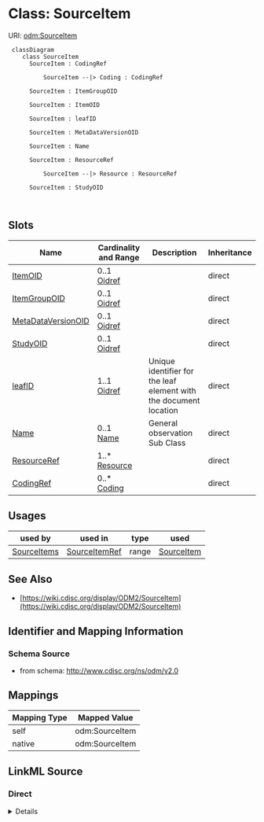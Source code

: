 # Class: SourceItem



URI: [odm:SourceItem](http://www.cdisc.org/ns/odm/v2.0/SourceItem)



```mermaid
 classDiagram
    class SourceItem
      SourceItem : CodingRef
        
          SourceItem --|> Coding : CodingRef
        
      SourceItem : ItemGroupOID
        
      SourceItem : ItemOID
        
      SourceItem : leafID
        
      SourceItem : MetaDataVersionOID
        
      SourceItem : Name
        
      SourceItem : ResourceRef
        
          SourceItem --|> Resource : ResourceRef
        
      SourceItem : StudyOID
        
      
```




<!-- no inheritance hierarchy -->


## Slots

| Name | Cardinality and Range | Description | Inheritance |
| ---  | --- | --- | --- |
| [ItemOID](ItemOID.md) | 0..1 <br/> [Oidref](Oidref.md) |  | direct |
| [ItemGroupOID](ItemGroupOID.md) | 0..1 <br/> [Oidref](Oidref.md) |  | direct |
| [MetaDataVersionOID](MetaDataVersionOID.md) | 0..1 <br/> [Oidref](Oidref.md) |  | direct |
| [StudyOID](StudyOID.md) | 0..1 <br/> [Oidref](Oidref.md) |  | direct |
| [leafID](leafID.md) | 1..1 <br/> [Oidref](Oidref.md) | Unique identifier for the leaf element with the document location | direct |
| [Name](Name.md) | 0..1 <br/> [Name](Name.md) | General observation Sub Class | direct |
| [ResourceRef](ResourceRef.md) | 1..* <br/> [Resource](Resource.md) |  | direct |
| [CodingRef](CodingRef.md) | 0..* <br/> [Coding](Coding.md) |  | direct |





## Usages

| used by | used in | type | used |
| ---  | --- | --- | --- |
| [SourceItems](SourceItems.md) | [SourceItemRef](SourceItemRef.md) | range | [SourceItem](SourceItem.md) |






## See Also

* [https://wiki.cdisc.org/display/ODM2/SourceItem](https://wiki.cdisc.org/display/ODM2/SourceItem)

## Identifier and Mapping Information







### Schema Source


* from schema: http://www.cdisc.org/ns/odm/v2.0





## Mappings

| Mapping Type | Mapped Value |
| ---  | ---  |
| self | odm:SourceItem |
| native | odm:SourceItem |





## LinkML Source

<!-- TODO: investigate https://stackoverflow.com/questions/37606292/how-to-create-tabbed-code-blocks-in-mkdocs-or-sphinx -->

### Direct

<details>
```yaml
name: SourceItem
from_schema: http://www.cdisc.org/ns/odm/v2.0
see_also:
- https://wiki.cdisc.org/display/ODM2/SourceItem
slots:
- ItemOID
- ItemGroupOID
- MetaDataVersionOID
- StudyOID
- leafID
- Name
- ResourceRef
- CodingRef
slot_usage:
  ItemOID:
    name: ItemOID
    domain_of:
    - ItemRef
    - SourceItem
    - RangeCheck
    - ItemData
    - KeySet
    range: oidref
  ItemGroupOID:
    name: ItemGroupOID
    domain_of:
    - ItemGroupRef
    - SourceItem
    - ItemGroupData
    - KeySet
    range: oidref
  MetaDataVersionOID:
    name: MetaDataVersionOID
    domain_of:
    - Include
    - SourceItem
    - MetaDataVersionRef
    - ReferenceData
    - ClinicalData
    - Association
    - KeySet
    range: oidref
  StudyOID:
    name: StudyOID
    domain_of:
    - Include
    - SourceItem
    - AdminData
    - MetaDataVersionRef
    - ReferenceData
    - ClinicalData
    - Association
    - KeySet
    range: oidref
  leafID:
    name: leafID
    domain_of:
    - DocumentRef
    - SourceItem
    range: oidref
  Name:
    name: Name
    domain_of:
    - Alias
    - MetaDataVersion
    - Standard
    - StudyEventGroupDef
    - StudyEventDef
    - ItemGroupDef
    - Class
    - SubClass
    - SourceItem
    - Resource
    - ItemDef
    - CodeList
    - MethodDef
    - Parameter
    - ReturnValue
    - ConditionDef
    - StudyObjective
    - StudyEndPoint
    - StudyTargetPopulation
    - StudyEstimand
    - Arm
    - Epoch
    - StudyTiming
    - TransitionTimingConstraint
    - AbsoluteTimingConstraint
    - RelativeTimingConstraint
    - DurationTimingConstraint
    - WorkflowDef
    - Transition
    - Branching
    - Criterion
    - ExceptionEvent
    - Organization
    - Location
    - Query
    range: name
  ResourceRef:
    name: ResourceRef
    multivalued: true
    domain_of:
    - SourceItem
    range: Resource
    required: true
    inlined: true
    inlined_as_list: true
    minimum_cardinality: 1
  CodingRef:
    name: CodingRef
    multivalued: true
    domain_of:
    - StudyEventGroupDef
    - StudyEventDef
    - ItemGroupDef
    - Origin
    - SourceItems
    - SourceItem
    - ItemDef
    - CodeList
    - CodeListItem
    - StudyIndication
    - StudyIntervention
    - StudyTargetPopulation
    - StudyParameter
    - ParameterValue
    - Criterion
    - Annotation
    range: Coding
    inlined: true
    inlined_as_list: true
class_uri: odm:SourceItem

```
</details>

### Induced

<details>
```yaml
name: SourceItem
from_schema: http://www.cdisc.org/ns/odm/v2.0
see_also:
- https://wiki.cdisc.org/display/ODM2/SourceItem
slot_usage:
  ItemOID:
    name: ItemOID
    domain_of:
    - ItemRef
    - SourceItem
    - RangeCheck
    - ItemData
    - KeySet
    range: oidref
  ItemGroupOID:
    name: ItemGroupOID
    domain_of:
    - ItemGroupRef
    - SourceItem
    - ItemGroupData
    - KeySet
    range: oidref
  MetaDataVersionOID:
    name: MetaDataVersionOID
    domain_of:
    - Include
    - SourceItem
    - MetaDataVersionRef
    - ReferenceData
    - ClinicalData
    - Association
    - KeySet
    range: oidref
  StudyOID:
    name: StudyOID
    domain_of:
    - Include
    - SourceItem
    - AdminData
    - MetaDataVersionRef
    - ReferenceData
    - ClinicalData
    - Association
    - KeySet
    range: oidref
  leafID:
    name: leafID
    domain_of:
    - DocumentRef
    - SourceItem
    range: oidref
  Name:
    name: Name
    domain_of:
    - Alias
    - MetaDataVersion
    - Standard
    - StudyEventGroupDef
    - StudyEventDef
    - ItemGroupDef
    - Class
    - SubClass
    - SourceItem
    - Resource
    - ItemDef
    - CodeList
    - MethodDef
    - Parameter
    - ReturnValue
    - ConditionDef
    - StudyObjective
    - StudyEndPoint
    - StudyTargetPopulation
    - StudyEstimand
    - Arm
    - Epoch
    - StudyTiming
    - TransitionTimingConstraint
    - AbsoluteTimingConstraint
    - RelativeTimingConstraint
    - DurationTimingConstraint
    - WorkflowDef
    - Transition
    - Branching
    - Criterion
    - ExceptionEvent
    - Organization
    - Location
    - Query
    range: name
  ResourceRef:
    name: ResourceRef
    multivalued: true
    domain_of:
    - SourceItem
    range: Resource
    required: true
    inlined: true
    inlined_as_list: true
    minimum_cardinality: 1
  CodingRef:
    name: CodingRef
    multivalued: true
    domain_of:
    - StudyEventGroupDef
    - StudyEventDef
    - ItemGroupDef
    - Origin
    - SourceItems
    - SourceItem
    - ItemDef
    - CodeList
    - CodeListItem
    - StudyIndication
    - StudyIntervention
    - StudyTargetPopulation
    - StudyParameter
    - ParameterValue
    - Criterion
    - Annotation
    range: Coding
    inlined: true
    inlined_as_list: true
attributes:
  ItemOID:
    name: ItemOID
    from_schema: http://www.cdisc.org/ns/odm/v2.0
    rank: 1000
    alias: ItemOID
    owner: SourceItem
    domain_of:
    - ItemRef
    - SourceItem
    - RangeCheck
    - ItemData
    - KeySet
    range: oidref
  ItemGroupOID:
    name: ItemGroupOID
    from_schema: http://www.cdisc.org/ns/odm/v2.0
    rank: 1000
    alias: ItemGroupOID
    owner: SourceItem
    domain_of:
    - ItemGroupRef
    - SourceItem
    - ItemGroupData
    - KeySet
    range: oidref
  MetaDataVersionOID:
    name: MetaDataVersionOID
    from_schema: http://www.cdisc.org/ns/odm/v2.0
    rank: 1000
    alias: MetaDataVersionOID
    owner: SourceItem
    domain_of:
    - Include
    - SourceItem
    - MetaDataVersionRef
    - ReferenceData
    - ClinicalData
    - Association
    - KeySet
    range: oidref
  StudyOID:
    name: StudyOID
    from_schema: http://www.cdisc.org/ns/odm/v2.0
    rank: 1000
    alias: StudyOID
    owner: SourceItem
    domain_of:
    - Include
    - SourceItem
    - AdminData
    - MetaDataVersionRef
    - ReferenceData
    - ClinicalData
    - Association
    - KeySet
    range: oidref
  leafID:
    name: leafID
    description: Unique identifier for the leaf element with the document location.
    from_schema: http://www.cdisc.org/ns/odm/v2.0
    rank: 1000
    identifier: true
    alias: leafID
    owner: SourceItem
    domain_of:
    - DocumentRef
    - SourceItem
    range: oidref
    required: true
  Name:
    name: Name
    description: General observation Sub Class.
    from_schema: http://www.cdisc.org/ns/odm/v2.0
    rank: 1000
    alias: Name
    owner: SourceItem
    domain_of:
    - Alias
    - MetaDataVersion
    - Standard
    - StudyEventGroupDef
    - StudyEventDef
    - ItemGroupDef
    - Class
    - SubClass
    - SourceItem
    - Resource
    - ItemDef
    - CodeList
    - MethodDef
    - Parameter
    - ReturnValue
    - ConditionDef
    - StudyObjective
    - StudyEndPoint
    - StudyTargetPopulation
    - StudyEstimand
    - Arm
    - Epoch
    - StudyTiming
    - TransitionTimingConstraint
    - AbsoluteTimingConstraint
    - RelativeTimingConstraint
    - DurationTimingConstraint
    - WorkflowDef
    - Transition
    - Branching
    - Criterion
    - ExceptionEvent
    - Organization
    - Location
    - Query
    range: name
  ResourceRef:
    name: ResourceRef
    from_schema: http://www.cdisc.org/ns/odm/v2.0
    rank: 1000
    multivalued: true
    alias: ResourceRef
    owner: SourceItem
    domain_of:
    - SourceItem
    range: Resource
    required: true
    inlined: true
    inlined_as_list: true
    minimum_cardinality: 1
  CodingRef:
    name: CodingRef
    from_schema: http://www.cdisc.org/ns/odm/v2.0
    rank: 1000
    multivalued: true
    alias: CodingRef
    owner: SourceItem
    domain_of:
    - StudyEventGroupDef
    - StudyEventDef
    - ItemGroupDef
    - Origin
    - SourceItems
    - SourceItem
    - ItemDef
    - CodeList
    - CodeListItem
    - StudyIndication
    - StudyIntervention
    - StudyTargetPopulation
    - StudyParameter
    - ParameterValue
    - Criterion
    - Annotation
    range: Coding
    inlined: true
    inlined_as_list: true
class_uri: odm:SourceItem

```
</details>